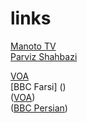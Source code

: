 # links
[Manoto TV](https://www.manototv.com/live/)<br/>
[Parviz Shahbazi](http://www.parvizshahbazi.com/)<br/>

[VOA](https://ir.voanews.com/)<br/>
[BBC Farsi] (<a href="http://www.bbc.com/persian"></a>)<br/>
(<a href="http://ir.voanews.com/" target="_blank">VOA</a>)<br/>
(<a href="http://www.bbc.com/persian/" target="_blank">BBC Persian</a>)<br/>
